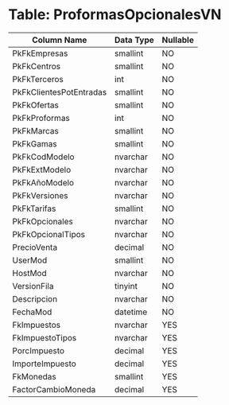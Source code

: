 # Table: ProformasOpcionalesVN

| Column Name | Data Type | Nullable |
|-------------|-----------|----------|
| PkFkEmpresas | smallint | NO |
| PkFkCentros | smallint | NO |
| PkFkTerceros | int | NO |
| PkFkClientesPotEntradas | smallint | NO |
| PkFkOfertas | smallint | NO |
| PkFkProformas | int | NO |
| PkFkMarcas | smallint | NO |
| PkFkGamas | smallint | NO |
| PkFkCodModelo | nvarchar | NO |
| PkFkExtModelo | nvarchar | NO |
| PkFkAñoModelo | nvarchar | NO |
| PkFkVersiones | nvarchar | NO |
| PkFkTarifas | smallint | NO |
| PkFkOpcionales | nvarchar | NO |
| PkFkOpcionalTipos | nvarchar | NO |
| PrecioVenta | decimal | NO |
| UserMod | smallint | NO |
| HostMod | nvarchar | NO |
| VersionFila | tinyint | NO |
| Descripcion | nvarchar | NO |
| FechaMod | datetime | NO |
| FkImpuestos | nvarchar | YES |
| FkImpuestoTipos | nvarchar | YES |
| PorcImpuesto | decimal | YES |
| ImporteImpuesto | decimal | YES |
| FkMonedas | smallint | YES |
| FactorCambioMoneda | decimal | YES |
